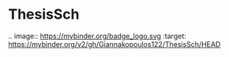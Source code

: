 # ThesisSch
.. image:: https://mybinder.org/badge_logo.svg
 :target: https://mybinder.org/v2/gh/Giannakopoulos122/ThesisSch/HEAD
